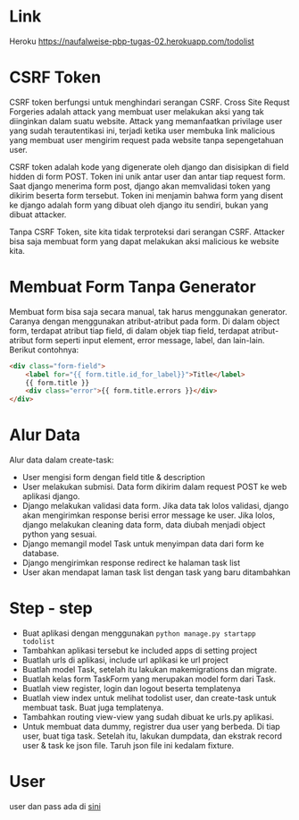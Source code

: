
# Link
Heroku <https://naufalweise-pbp-tugas-02.herokuapp.com/todolist>

# CSRF Token
CSRF token berfungsi untuk menghindari serangan CSRF. Cross Site Requst Forgeries adalah attack yang membuat user melakukan aksi yang tak diinginkan dalam suatu website. Attack yang memanfaatkan privilage user yang sudah terautentikasi ini, terjadi ketika user membuka link malicious yang membuat user mengirim request pada website tanpa sepengetahuan user.

CSRF token adalah kode yang digenerate oleh django dan disisipkan di field hidden di form POST. Token ini unik antar user dan antar tiap request form. Saat django menerima form post, django akan memvalidasi token yang dikirim beserta form tersebut. Token ini menjamin bahwa form yang disent ke django adalah form yang dibuat oleh django itu sendiri, bukan yang dibuat attacker.

Tanpa CSRF Token, site kita tidak terproteksi dari serangan CSRF. Attacker bisa saja membuat form yang dapat melakukan aksi malicious ke website kita.

# Membuat Form Tanpa Generator
Membuat form bisa saja secara manual, tak harus menggunakan generator. Caranya dengan menggunakan atribut-atribut pada form. Di dalam object form, terdapat atribut tiap field, di dalam objek tiap field, terdapat atribut-atribut form seperti input element, error message, label, dan lain-lain.
Berikut contohnya: 
```html
<div class="form-field">
    <label for="{{ form.title.id_for_label}}">Title</label>
    {{ form.title }}
    <div class="error">{{ form.title.errors }}</div>
</div>
```

# Alur Data
Alur data dalam create-task:
- User mengisi form dengan field title & description
- User melakukan submisi. Data form dikirim dalam request POST ke web aplikasi django.
- Django melakukan validasi data form. Jika data tak lolos validasi, django akan mengirimkan response berisi error message ke user. Jika lolos, django melakukan cleaning data form, data diubah menjadi object python yang sesuai.
- Django memangil model Task untuk menyimpan data dari form ke database.
- Django mengirimkan response redirect ke halaman task list
- User akan mendapat laman task list dengan task yang baru ditambahkan

# Step - step
- Buat aplikasi dengan menggunakan `python manage.py startapp todolist`
- Tambahkan aplikasi tersebut ke included apps di setting project
- Buatlah urls di aplikasi, include url aplikasi ke url project
- Buatlah model Task, setelah itu lakukan makemigrations dan migrate.
- Buatlah kelas form TaskForm yang merupakan model form dari Task.
- Buatlah view register, login dan logout beserta templatenya
- Buatlah view index untuk melihat todolist user, dan create-task untuk membuat task. Buat juga templatenya.
- Tambahkan routing view-view yang sudah dibuat ke urls.py aplikasi.
- Untuk membuat data dummy, registrer dua user yang berbeda. Di tiap user, buat tiga task. Setelah itu, lakukan dumpdata, dan ekstrak record user & task ke json file. Taruh json file ini kedalam fixture.

# User
user dan pass ada di [sini](./user.txt)
